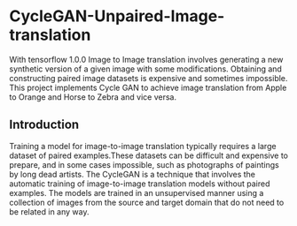 # CycleGAN-Unpaired-Image-translation 
With tensorflow 1.0.0
Image to Image translation involves generating a new synthetic version of a given image with some modifications. Obtaining and constructing paired image datasets is  expensive and sometimes impossible. This project implements Cycle GAN to achieve image translation from Apple to Orange and Horse to Zebra and vice versa.

## Introduction

Training a model for image-to-image translation typically requires a large dataset of paired examples.These datasets can be difficult and expensive to prepare, and in some cases impossible, such as photographs of paintings by long dead artists. The CycleGAN is a technique that involves the automatic training of image-to-image translation models without paired examples. The models are trained in an unsupervised manner using a collection of images from the source and target domain that do not need to be related in any way.

